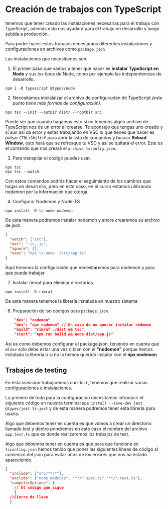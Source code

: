 # Creación de trabajos con TypeScript

tenemos que tener creado las instalaciones necesarias para el trabajo con TypeScript, además esto nos ayudará para el trabajo en desarrollo y luego subida a producción.

Para poder hacer estos trabajos necestamos diferentes instalaciones y configuraciones en archivos como `package.json`

Las instalaciones que necesitamos son:


1. El primer paso que vamos a tener que hacer es **instalar TypeScript en Node** y sus los tipos de Node, como por ejemplo las independencias de desarrollo.
```shell
npm i -D typescript @types/node
```

2. Necesitamos inicialaizar el archivo de configuración de TypeScript *(este punto tiene más formas de configuración)*.
```shell
npx tsc --init --outDir dist/ --rootDir src
```
Puede ser que cuando hagamos esto si no tenemos algún archivo de TypeScript nos de un error al crearse. Te aconsejo que tengas uno creado y si aún así da error y estás trabajando en VSC lo que tienes que hacer es pulsar `CTRL+Shift+P` para abrir la lista de comandos y buscar **Reload Window**, esto hará que se refresque tu VSC y así se quitará el error.
Este es el comando que nos creará el `archivo tsconfig.json`.


3. Para transpilar el código puedes usar.
```shell
npx tsc
npx tsc --watch
```

Con estos comandos podrás hacer el seguimiento de los cambios que hagas en desarrollo, pero en este caso, en el curso estamos utilizando *nodemon* por la información que otorga.

4. Configurar Nodemon y Node-TS
```shell
npm install -D ts-node nodemon
```
De esta manera podremos instalar nodemon y ahora crearemos su archivo de json.
```json
{
  "watch": ["src"],
  "ext": ".ts,.js",
  "ignore": [],
  "exec": "npx ts-node ./src/app.ts"
}
```
Aquí tenemos la configuración que necesitaremos para nodemon y para que pueda trabajar.

7. Instalar rimraf para eliminar directorios.
```shell
npm install -D rimraf
```
De esta manera tenemos la librería instalada en nuestro sistema

8. Preparación de lso códigos para `package.json`.
```json
    "dev": "nodemon"
    "dev": "npx nodemon" // En caso de no querer instalar nodemon   
    "build": "rimraf ./dist && tsc",
    "start": "npm run build && node dist/app.js"
```

Así es como debemos configurar el package.json, teniendo en cuenta que el `dev` solo debe estar una vez o bien con el **"nodemon"** porque hemos instalado la librería o si no la hemos querido instalar con el **npx nodemon**


## Trabajos de testing
En esta sseccion trabajaremos con `Jest`, tenemos que realizar varias configuraciones e instalaciones.

Lo primero de todo para la configuración necesitamos introducir el siguiente código en nuestra terminal `npm install --save-dev jest @types/jest ts-jest` y de esta manera podremos tener esta librería para usarla.

Algo que debemos tener en cuenta es que vamos a crear un directorio llamado test y dentro pondremos en este caso el nombre del archivo `app.test.ts` que es donde realizaremos los trabajos de test.

Algo que debemos tener en cuenta es que para que funcione en `tsconfing.json` hemos tenido que poner las siguientes líneas de código al comienzo del json para evitar unos de los errores que nos ha estado apareciendo.

```json 
{
  "include": ["src/**/*"],
  "exclude": ["node_modules", "**/*.spec.ts","**/*.test.ts"],
  "compilerOptions": {
    // El código que sigue
    }
  //Cierre de llave
  }
  ```